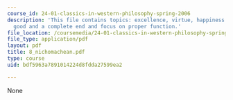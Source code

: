 ```yaml
---
course_id: 24-01-classics-in-western-philosophy-spring-2006
description: 'This file contains topics: excellence, virtue, happiness as a self sufficient
  good and a complete end and focus on proper function.'
file_location: /coursemedia/24-01-classics-in-western-philosophy-spring-2006/bdf5963a7891014224d8fdda27599ea2_8_nichomachean.pdf
file_type: application/pdf
layout: pdf
title: 8_nichomachean.pdf
type: course
uid: bdf5963a7891014224d8fdda27599ea2

---
```

None